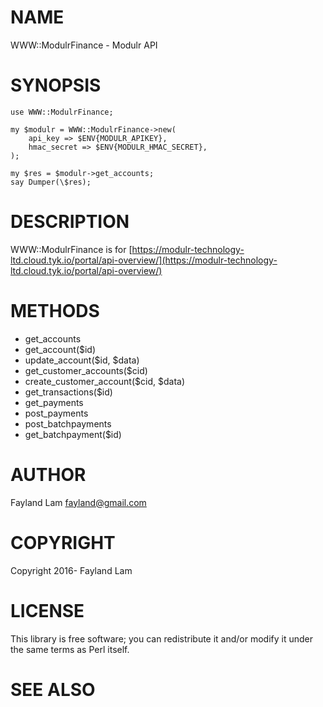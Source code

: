 # NAME

WWW::ModulrFinance - Modulr API

# SYNOPSIS

    use WWW::ModulrFinance;

    my $modulr = WWW::ModulrFinance->new(
        api_key => $ENV{MODULR_APIKEY},
        hmac_secret => $ENV{MODULR_HMAC_SECRET},
    );

    my $res = $modulr->get_accounts;
    say Dumper(\$res);

# DESCRIPTION

WWW::ModulrFinance is for [https://modulr-technology-ltd.cloud.tyk.io/portal/api-overview/](https://modulr-technology-ltd.cloud.tyk.io/portal/api-overview/)

# METHODS

- get\_accounts
- get\_account($id)
- update\_account($id, $data)
- get\_customer\_accounts($cid)
- create\_customer\_account($cid, $data)
- get\_transactions($id)
- get\_payments
- post\_payments
- post\_batchpayments
- get\_batchpayment($id)

# AUTHOR

Fayland Lam <fayland@gmail.com>

# COPYRIGHT

Copyright 2016- Fayland Lam

# LICENSE

This library is free software; you can redistribute it and/or modify
it under the same terms as Perl itself.

# SEE ALSO
